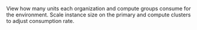 
View how many units each organization and compute groups consume for the environment. Scale instance size on the primary and compute clusters to adjust consumption rate.

